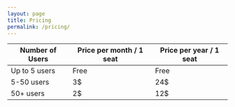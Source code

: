 ```yaml
---
layout: page
title: Pricing
permalink: /pricing/
---
```


| Number of Users | Price per month / 1 seat | Price per year / 1 seat |
| --------------- | ------------------------ | ----------------------- |
| Up to 5 users   | Free                     | Free                    |
| 5-50 users      | 3$                       | 24$                     |
| 50+ users       | 2$                       | 12$                     |
